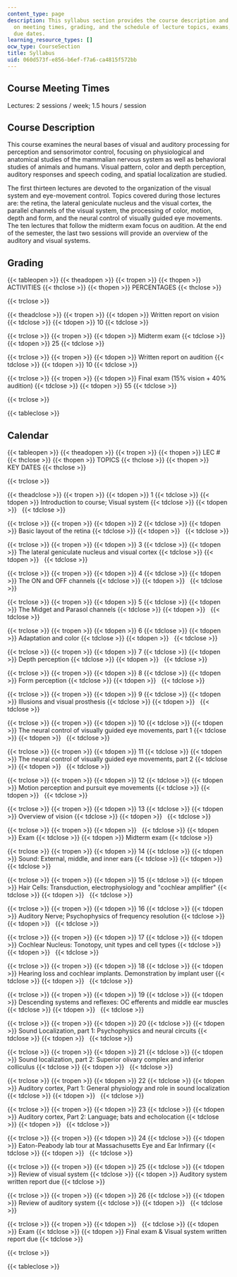 ```yaml
---
content_type: page
description: This syllabus section provides the course description and information
  on meeting times, grading, and the schedule of lecture topics, exams, and assignment
  due dates.
learning_resource_types: []
ocw_type: CourseSection
title: Syllabus
uid: 060d573f-e856-b6ef-f7a6-ca4815f572bb
---
```


Course Meeting Times
--------------------

Lectures: 2 sessions / week; 1.5 hours / session

Course Description
------------------

This course examines the neural bases of visual and auditory processing for perception and sensorimotor control, focusing on physiological and anatomical studies of the mammalian nervous system as well as behavioral studies of animals and humans. Visual pattern, color and depth perception, auditory responses and speech coding, and spatial localization are studied.

The first thirteen lectures are devoted to the organization of the visual system and eye-movement control. Topics covered during those lectures are: the retina, the lateral geniculate nucleus and the visual cortex, the parallel channels of the visual system, the processing of color, motion, depth and form, and the neural control of visually guided eye movements. The ten lectures that follow the midterm exam focus on audition. At the end of the semester, the last two sessions will provide an overview of the auditory and visual systems.

Grading
-------

{{< tableopen >}}
{{< theadopen >}}
{{< tropen >}}
{{< thopen >}}
ACTIVITIES
{{< thclose >}}
{{< thopen >}}
PERCENTAGES
{{< thclose >}}

{{< trclose >}}

{{< theadclose >}}
{{< tropen >}}
{{< tdopen >}}
Written report on vision
{{< tdclose >}}
{{< tdopen >}}
10
{{< tdclose >}}

{{< trclose >}}
{{< tropen >}}
{{< tdopen >}}
Midterm exam
{{< tdclose >}}
{{< tdopen >}}
25
{{< tdclose >}}

{{< trclose >}}
{{< tropen >}}
{{< tdopen >}}
Written report on audition
{{< tdclose >}}
{{< tdopen >}}
10
{{< tdclose >}}

{{< trclose >}}
{{< tropen >}}
{{< tdopen >}}
Final exam (15% vision + 40% audition)
{{< tdclose >}}
{{< tdopen >}}
55
{{< tdclose >}}

{{< trclose >}}

{{< tableclose >}}

Calendar
--------

{{< tableopen >}}
{{< theadopen >}}
{{< tropen >}}
{{< thopen >}}
LEC #
{{< thclose >}}
{{< thopen >}}
TOPICS
{{< thclose >}}
{{< thopen >}}
KEY DATES
{{< thclose >}}

{{< trclose >}}

{{< theadclose >}}
{{< tropen >}}
{{< tdopen >}}
1
{{< tdclose >}}
{{< tdopen >}}
Introduction to course; Visual system
{{< tdclose >}}
{{< tdopen >}}
 
{{< tdclose >}}

{{< trclose >}}
{{< tropen >}}
{{< tdopen >}}
2
{{< tdclose >}}
{{< tdopen >}}
Basic layout of the retina
{{< tdclose >}}
{{< tdopen >}}
 
{{< tdclose >}}

{{< trclose >}}
{{< tropen >}}
{{< tdopen >}}
3
{{< tdclose >}}
{{< tdopen >}}
The lateral geniculate nucleus and visual cortex
{{< tdclose >}}
{{< tdopen >}}
 
{{< tdclose >}}

{{< trclose >}}
{{< tropen >}}
{{< tdopen >}}
4
{{< tdclose >}}
{{< tdopen >}}
The ON and OFF channels
{{< tdclose >}}
{{< tdopen >}}
 
{{< tdclose >}}

{{< trclose >}}
{{< tropen >}}
{{< tdopen >}}
5
{{< tdclose >}}
{{< tdopen >}}
The Midget and Parasol channels
{{< tdclose >}}
{{< tdopen >}}
 
{{< tdclose >}}

{{< trclose >}}
{{< tropen >}}
{{< tdopen >}}
6
{{< tdclose >}}
{{< tdopen >}}
Adaptation and color
{{< tdclose >}}
{{< tdopen >}}
 
{{< tdclose >}}

{{< trclose >}}
{{< tropen >}}
{{< tdopen >}}
7
{{< tdclose >}}
{{< tdopen >}}
Depth perception
{{< tdclose >}}
{{< tdopen >}}
 
{{< tdclose >}}

{{< trclose >}}
{{< tropen >}}
{{< tdopen >}}
8
{{< tdclose >}}
{{< tdopen >}}
Form perception
{{< tdclose >}}
{{< tdopen >}}
 
{{< tdclose >}}

{{< trclose >}}
{{< tropen >}}
{{< tdopen >}}
9
{{< tdclose >}}
{{< tdopen >}}
Illusions and visual prosthesis
{{< tdclose >}}
{{< tdopen >}}
 
{{< tdclose >}}

{{< trclose >}}
{{< tropen >}}
{{< tdopen >}}
10
{{< tdclose >}}
{{< tdopen >}}
The neural control of visually guided eye movements, part 1
{{< tdclose >}}
{{< tdopen >}}
 
{{< tdclose >}}

{{< trclose >}}
{{< tropen >}}
{{< tdopen >}}
11
{{< tdclose >}}
{{< tdopen >}}
The neural control of visually guided eye movements, part 2
{{< tdclose >}}
{{< tdopen >}}
 
{{< tdclose >}}

{{< trclose >}}
{{< tropen >}}
{{< tdopen >}}
12
{{< tdclose >}}
{{< tdopen >}}
Motion perception and pursuit eye movements
{{< tdclose >}}
{{< tdopen >}}
 
{{< tdclose >}}

{{< trclose >}}
{{< tropen >}}
{{< tdopen >}}
13
{{< tdclose >}}
{{< tdopen >}}
Overview of vision
{{< tdclose >}}
{{< tdopen >}}
 
{{< tdclose >}}

{{< trclose >}}
{{< tropen >}}
{{< tdopen >}}
 
{{< tdclose >}}
{{< tdopen >}}
Exam
{{< tdclose >}}
{{< tdopen >}}
Midterm exam
{{< tdclose >}}

{{< trclose >}}
{{< tropen >}}
{{< tdopen >}}
14
{{< tdclose >}}
{{< tdopen >}}
Sound: External, middle, and inner ears
{{< tdclose >}}
{{< tdopen >}}
 
{{< tdclose >}}

{{< trclose >}}
{{< tropen >}}
{{< tdopen >}}
15
{{< tdclose >}}
{{< tdopen >}}
Hair Cells: Transduction, electrophysiology and "cochlear amplifier"
{{< tdclose >}}
{{< tdopen >}}
 
{{< tdclose >}}

{{< trclose >}}
{{< tropen >}}
{{< tdopen >}}
16
{{< tdclose >}}
{{< tdopen >}}
Auditory Nerve; Psychophysics of frequency resolution
{{< tdclose >}}
{{< tdopen >}}
 
{{< tdclose >}}

{{< trclose >}}
{{< tropen >}}
{{< tdopen >}}
17
{{< tdclose >}}
{{< tdopen >}}
Cochlear Nucleus: Tonotopy, unit types and cell types
{{< tdclose >}}
{{< tdopen >}}
 
{{< tdclose >}}

{{< trclose >}}
{{< tropen >}}
{{< tdopen >}}
18
{{< tdclose >}}
{{< tdopen >}}
Hearing loss and cochlear implants. Demonstration by implant user
{{< tdclose >}}
{{< tdopen >}}
 
{{< tdclose >}}

{{< trclose >}}
{{< tropen >}}
{{< tdopen >}}
19
{{< tdclose >}}
{{< tdopen >}}
Descending systems and reflexes: OC efferents and middle ear muscles
{{< tdclose >}}
{{< tdopen >}}
 
{{< tdclose >}}

{{< trclose >}}
{{< tropen >}}
{{< tdopen >}}
20
{{< tdclose >}}
{{< tdopen >}}
Sound Localization, part 1: Psychophysics and neural circuits
{{< tdclose >}}
{{< tdopen >}}
 
{{< tdclose >}}

{{< trclose >}}
{{< tropen >}}
{{< tdopen >}}
21
{{< tdclose >}}
{{< tdopen >}}
Sound localization, part 2: Superior olivary complex and inferior colliculus
{{< tdclose >}}
{{< tdopen >}}
 
{{< tdclose >}}

{{< trclose >}}
{{< tropen >}}
{{< tdopen >}}
22
{{< tdclose >}}
{{< tdopen >}}
Auditory cortex, Part 1: General physiology and role in sound localization
{{< tdclose >}}
{{< tdopen >}}
 
{{< tdclose >}}

{{< trclose >}}
{{< tropen >}}
{{< tdopen >}}
23
{{< tdclose >}}
{{< tdopen >}}
Auditory cortex, Part 2: Language; bats and echolocation
{{< tdclose >}}
{{< tdopen >}}
 
{{< tdclose >}}

{{< trclose >}}
{{< tropen >}}
{{< tdopen >}}
24
{{< tdclose >}}
{{< tdopen >}}
Eaton-Peabody lab tour at Massachusetts Eye and Ear Infirmary
{{< tdclose >}}
{{< tdopen >}}
 
{{< tdclose >}}

{{< trclose >}}
{{< tropen >}}
{{< tdopen >}}
25
{{< tdclose >}}
{{< tdopen >}}
Review of visual system
{{< tdclose >}}
{{< tdopen >}}
Auditory system written report due
{{< tdclose >}}

{{< trclose >}}
{{< tropen >}}
{{< tdopen >}}
26
{{< tdclose >}}
{{< tdopen >}}
Review of auditory system
{{< tdclose >}}
{{< tdopen >}}
 
{{< tdclose >}}

{{< trclose >}}
{{< tropen >}}
{{< tdopen >}}
 
{{< tdclose >}}
{{< tdopen >}}
Exam
{{< tdclose >}}
{{< tdopen >}}
Final exam & Visual system written report due
{{< tdclose >}}

{{< trclose >}}

{{< tableclose >}}